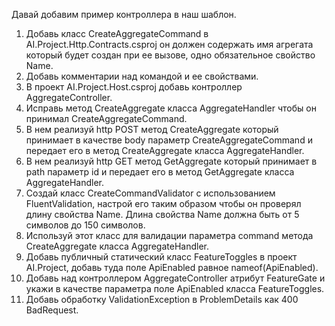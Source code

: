 ﻿Давай добавим пример контроллера в наш шаблон.
1. Добавь класс CreateAggregateCommand в AI.Project.Http.Contracts.csproj он должен содержать имя агрегата который будет создан при ее вызове, одно обязательное свойство Name.
2. Добавь комментарии над командой и ее свойствами.
3. В проект AI.Project.Host.csproj добавь контроллер AggregateController.
4. Исправь метод CreateAggregate класса AggregateHandler чтобы он принимал CreateAggregateCommand.
5. В нем реализуй http POST метод CreateAggregate который принимает в качестве body параметр CreateAggregateCommand и передает его в метод CreateAggregate класса AggregateHandler.
6. В нем реализуй http GET метод GetAggregate который принимает в path параметр id и передает его в метод GetAggregate класса AggregateHandler.
7. Создай класс CreateCommandValidator с использованием FluentValidation, настрой его таким образом чтобы он проверял длину свойства Name. Длина свойства Name должна быть от 5 символов до 150 символов.
8. Используй этот класс для валидации параметра command метода CreateAggregate класса AggregateHandler.
9. Добавь публичный статический класс FeatureToggles в проект AI.Project, добавь туда поле ApiEnabled равное nameof(ApiEnabled). 
10. Добавь над контроллером AggregateController атрибут FeatureGate и укажи в качестве параметра поле ApiEnabled класса FeatureToggles.
11. Добавь обработку ValidationException в ProblemDetails как 400 BadRequest.